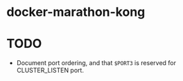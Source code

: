 # docker-marathon-kong

# TODO

* Document port ordering, and that `$PORT3` is reserved for CLUSTER_LISTEN port.